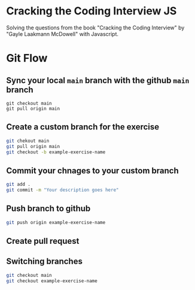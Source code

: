 # Cracking the Coding Interview JS

Solving the questions from the book "Cracking the Coding Interview" by "Gayle Laakmann McDowell" with Javascript.



# Git Flow

## Sync your local `main` branch with the github `main` branch

```
git checkout main
git pull origin main
```

## Create a custom branch for the exercise

```bash
git chekout main
git pull origin main
git checkout -b example-exercise-name
```

## Commit your chnages to your custom branch 

``` bash
git add .
git commit -m "Your description goes here"
```

## Push branch to github

```bash
git push origin example-exercise-name
```

## Create pull request


## Switching branches

```bash
git checkout main
git checkout example-exercise-name
```
